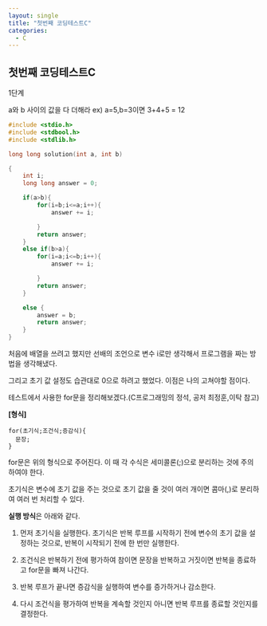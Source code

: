 ```yaml
---
layout: single
title: "첫번째 코딩테스트C"
categories:
  - C
---
```


## 첫번째 코딩테스트C

1단계

a와 b 사이의 값을 다 더해라
ex) a=5,b=3이면 3+4+5 = 12


```c
#include <stdio.h>
#include <stdbool.h>
#include <stdlib.h>

long long solution(int a, int b)

{
    int i;
    long long answer = 0;

    if(a>b){
        for(i=b;i<=a;i++){
            answer += i;

        }
        return answer;
    }
    else if(b>a){
        for(i=a;i<=b;i++){
            answer += i;

        }
        return answer;
    }

    else {
        answer = b;
        return answer;
    }
}
```


처음에 배열을 쓰려고 했지만 선배의 조언으로 변수 i로만 생각해서 프로그램을 짜는 방법을 생각해냈다.

그리고 초기 값 설정도 습관대로 0으로 하려고 했었다. 이점은 나의 고쳐야할 점이다.

테스트에서 사용한 for문을 정리해보겠다.(C프로그래밍의 정석, 공저 최정훈,이탁 참고)

**[형식]**
```
for(초기식;조건식;증감식){
  문장;
}
```

for문은 위의 형식으로 주어진다. 이 때 각 수식은 세미콜론(;)으로 분리하는 것에 주의하여야 한다.

초기식은 변수에 초기 값을 주는 것으로 초기 값을 줄 것이 여러 개이면 콤마(,)로 분리하여 여러 번 처리할 수 있다. 

**실행 방식**은 아래와 같다.

1. 먼저 초기식을 실행한다. 초기식은 반복 루프를 시작하기 전에 변수의 초기 값을 설정하는 것으로, 반복이 시작되기 전에 한 번만 실행한다.

2. 조건식은 반복하기 전에 평가하여 참이면 문장을 반복하고 거짓이면 반복을 종료하고 for문을 빠져 나간다.

3. 반복 루프가 끝나면 증감식을 실행하여 변수를 증가하거나 감소한다.

4. 다시 조건식을 평가하여 반복을 계속할 것인지 아니면 반복 루프를 종료할 것인지를 결정한다.

